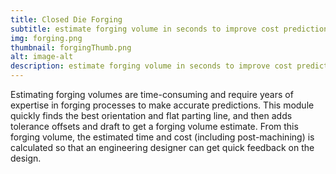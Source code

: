 ```yaml
---
title: Closed Die Forging
subtitle: estimate forging volume in seconds to improve cost predictions
img: forging.png
thumbnail: forgingThumb.png
alt: image-alt
description: estimate forging volume in seconds to improve cost predictions
---
```

Estimating forging volumes are time-consuming and require years of expertise in forging processes to make accurate predictions. This module quickly finds the best orientation and flat parting line, and then adds tolerance offsets and draft to get a forging volume estimate. From this forging volume, the estimated time and cost (including post-machining) is calculated so that an engineering designer can get quick feedback on the design.